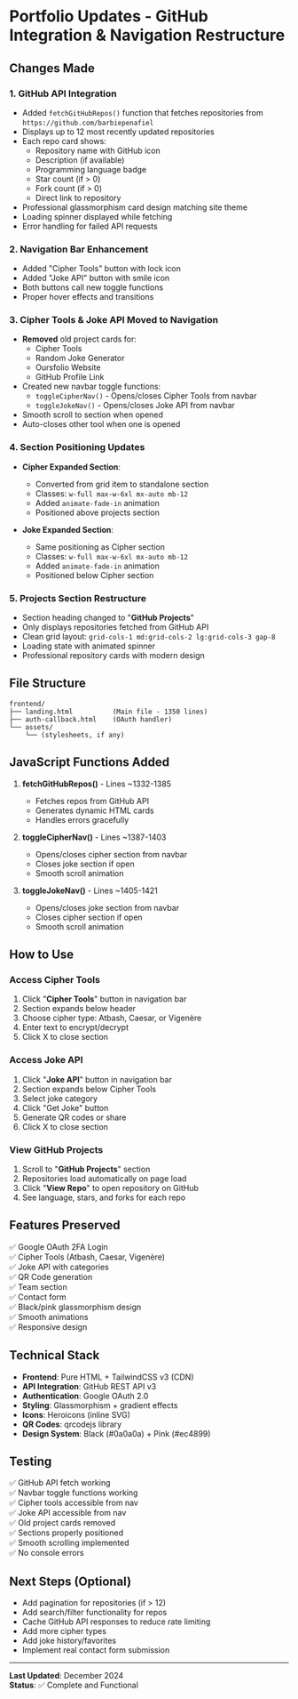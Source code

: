 # Portfolio Updates - GitHub Integration & Navigation Restructure

## Changes Made

### 1. **GitHub API Integration** 
   - Added `fetchGitHubRepos()` function that fetches repositories from `https://github.com/barbiepenafiel`
   - Displays up to 12 most recently updated repositories
   - Each repo card shows:
     - Repository name with GitHub icon
     - Description (if available)
     - Programming language badge
     - Star count (if > 0)
     - Fork count (if > 0)
     - Direct link to repository
   - Professional glassmorphism card design matching site theme
   - Loading spinner displayed while fetching
   - Error handling for failed API requests

### 2. **Navigation Bar Enhancement**
   - Added "Cipher Tools" button with lock icon
   - Added "Joke API" button with smile icon
   - Both buttons call new toggle functions
   - Proper hover effects and transitions

### 3. **Cipher Tools & Joke API Moved to Navigation**
   - **Removed** old project cards for:
     - Cipher Tools
     - Random Joke Generator
     - Oursfolio Website
     - GitHub Profile Link
   - Created new navbar toggle functions:
     - `toggleCipherNav()` - Opens/closes Cipher Tools from navbar
     - `toggleJokeNav()` - Opens/closes Joke API from navbar
   - Smooth scroll to section when opened
   - Auto-closes other tool when one is opened

### 4. **Section Positioning Updates**
   - **Cipher Expanded Section**:
     - Converted from grid item to standalone section
     - Classes: `w-full max-w-6xl mx-auto mb-12`
     - Added `animate-fade-in` animation
     - Positioned above projects section
   
   - **Joke Expanded Section**:
     - Same positioning as Cipher section
     - Classes: `w-full max-w-6xl mx-auto mb-12`
     - Added `animate-fade-in` animation
     - Positioned below Cipher section

### 5. **Projects Section Restructure**
   - Section heading changed to "**GitHub Projects**"
   - Only displays repositories fetched from GitHub API
   - Clean grid layout: `grid-cols-1 md:grid-cols-2 lg:grid-cols-3 gap-8`
   - Loading state with animated spinner
   - Professional repository cards with modern design

## File Structure

```
frontend/
├── landing.html          (Main file - 1350 lines)
├── auth-callback.html    (OAuth handler)
└── assets/
    └── (stylesheets, if any)
```

## JavaScript Functions Added

1. **fetchGitHubRepos()** - Lines ~1332-1385
   - Fetches repos from GitHub API
   - Generates dynamic HTML cards
   - Handles errors gracefully

2. **toggleCipherNav()** - Lines ~1387-1403
   - Opens/closes cipher section from navbar
   - Closes joke section if open
   - Smooth scroll animation

3. **toggleJokeNav()** - Lines ~1405-1421
   - Opens/closes joke section from navbar
   - Closes cipher section if open
   - Smooth scroll animation

## How to Use

### Access Cipher Tools
1. Click "**Cipher Tools**" button in navigation bar
2. Section expands below header
3. Choose cipher type: Atbash, Caesar, or Vigenère
4. Enter text to encrypt/decrypt
5. Click X to close section

### Access Joke API
1. Click "**Joke API**" button in navigation bar
2. Section expands below Cipher Tools
3. Select joke category
4. Click "Get Joke" button
5. Generate QR codes or share
6. Click X to close section

### View GitHub Projects
1. Scroll to "**GitHub Projects**" section
2. Repositories load automatically on page load
3. Click "**View Repo**" to open repository on GitHub
4. See language, stars, and forks for each repo

## Features Preserved

✅ Google OAuth 2FA Login  
✅ Cipher Tools (Atbash, Caesar, Vigenère)  
✅ Joke API with categories  
✅ QR Code generation  
✅ Team section  
✅ Contact form  
✅ Black/pink glassmorphism design  
✅ Smooth animations  
✅ Responsive design  

## Technical Stack

- **Frontend**: Pure HTML + TailwindCSS v3 (CDN)
- **API Integration**: GitHub REST API v3
- **Authentication**: Google OAuth 2.0
- **Styling**: Glassmorphism + gradient effects
- **Icons**: Heroicons (inline SVG)
- **QR Codes**: qrcodejs library
- **Design System**: Black (#0a0a0a) + Pink (#ec4899)

## Testing

✅ GitHub API fetch working  
✅ Navbar toggle functions working  
✅ Cipher tools accessible from nav  
✅ Joke API accessible from nav  
✅ Old project cards removed  
✅ Sections properly positioned  
✅ Smooth scrolling implemented  
✅ No console errors  

## Next Steps (Optional)

- Add pagination for repositories (if > 12)
- Add search/filter functionality for repos
- Cache GitHub API responses to reduce rate limiting
- Add more cipher types
- Add joke history/favorites
- Implement real contact form submission

---

**Last Updated**: December 2024  
**Status**: ✅ Complete and Functional
